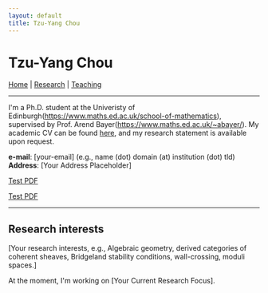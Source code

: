 ```yaml
---
layout: default
title: Tzu-Yang Chou
---
```


# Tzu-Yang Chou

[Home](index.md) | [Research](research.md) | [Teaching](teaching.md)

---

I'm a Ph.D. student at the Univeristy of Edinburgh(https://www.maths.ed.ac.uk/school-of-mathematics), supervised by Prof. Arend Bayer(https://www.maths.ed.ac.uk/~abayer/). 
My academic CV can be found [here](assets/cv.pdf), and my research statement is available upon request.

**e-mail**: [your-email] (e.g., name (dot) domain (at) institution (dot) tld)  
**Address**: [Your Address Placeholder]

[Test PDF](assets/papers/test-file.pdf)

[Test PDF](assets/papers/Stability_condition_on_a_singular_surface_and_its_resolution.pdf)

---

## Research interests

[Your research interests, e.g., Algebraic geometry, derived categories of coherent sheaves, Bridgeland stability conditions, wall-crossing, moduli spaces.]

At the moment, I'm working on [Your Current Research Focus].
